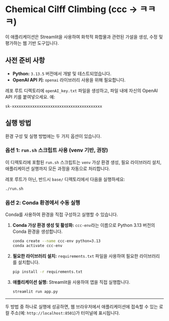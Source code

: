 # Chemical Cilff Climbing (ccc -> ㅋㅋㅋ)

이 애플리케이션은 Streamlit을 사용하여 화학적 화합물과 관련된 가설을 생성, 수정 및 평가하는 웹 기반 도구입니다.

## 사전 준비 사항

- **Python:** `3.13.5` 버전에서 개발 및 테스트되었습니다.
- **OpenAI API 키:** `openai` 라이브러리 사용을 위해 필요합니다.

레포 루트 디렉토리에 `openAI_key.txt` 파일을 생성하고, 파일 내에 자신의 OpenAI API 키를 붙여넣으세요. 예:
```
sk-xxxxxxxxxxxxxxxxxxxxxxxxxxxxxxxxxxxxxxxx
```

## 실행 방법

환경 구성 및 실행 방법에는 두 가지 옵션이 있습니다.

### 옵션 1: `run.sh` 스크립트 사용 (venv 기반, 권장)

이 디렉토리에 포함된 `run.sh` 스크립트는 `venv` 가상 환경 생성, 필요 라이브러리 설치, 애플리케이션 실행까지 모든 과정을 자동으로 처리합니다.

레포 루트가 아닌, 반드시 `base/` 디렉토리에서 다음을 실행하세요:
```bash
./run.sh
```

### 옵션 2: Conda 환경에서 수동 실행

Conda를 사용하여 환경을 직접 구성하고 실행할 수 있습니다.

1.  **Conda 가상 환경 생성 및 활성화:**
    `ccc-env`라는 이름으로 Python 3.13 버전의 Conda 환경을 생성합니다.
    ```bash
    conda create --name ccc-env python=3.13
    conda activate ccc-env
    ```

2.  **필요한 라이브러리 설치:**
    `requirements.txt` 파일을 사용하여 필요한 라이브러리를 설치합니다.
    ```bash
    pip install -r requirements.txt
    ```

3.  **애플리케이션 실행:**
    Streamlit을 사용하여 앱을 직접 실행합니다.
    ```bash
    streamlit run app.py
    ```

---

두 방법 중 하나로 실행에 성공하면, 웹 브라우저에서 애플리케이션에 접속할 수 있는 로컬 주소(예: `http://localhost:8501`)가 터미널에 표시됩니다.

